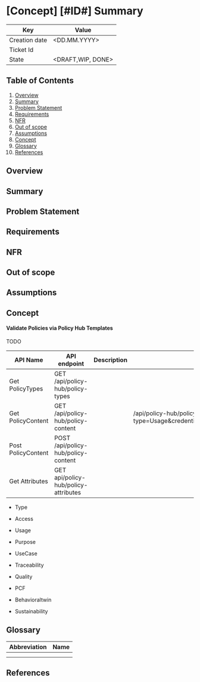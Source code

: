 # \[Concept\] \[#ID#\] Summary

| Key           | Value             |
|---------------|-------------------|
| Creation date | <DD.MM.YYYY>      |
| Ticket Id     | <ID> <url>        |    
| State         | <DRAFT,WIP, DONE> | 

## Table of Contents

1. [Overview](#overview)
2. [Summary](#summary)
3. [Problem Statement](#problem-statement)
4. [Requirements](#requirements)
5. [NFR](#nfr)
6. [Out of scope](#out-of-scope)
7. [Assumptions](#assumptions)
8. [Concept](#concept)
9. [Glossary](#glossary)
10. [References](#references)

## Overview

## Summary

## Problem Statement

## Requirements

## NFR

## Out of scope

## Assumptions

## Concept


#### Validate Policies via Policy Hub Templates


TODO


| API Name           | API endpoint                         | Description | Example                                                                                                | 
|--------------------|--------------------------------------|---|--------------------------------------------------------------------------------------------------------| 
| Get PolicyTypes    | GET /api/policy-hub/policy-types     | |                                                                                                        | 
| Get PolicyContent  | GET /api/policy-hub/policy-content   | | /api/policy-hub/policy-content?type=Usage&credential=FrameworkAgreement.traceability&operatorId=Equals | 
| Post PolicyContent | POST /api/policy-hub/policy-content  |
| Get Attributes     | GET api/policy-hub/policy-attributes | |                                                                                                        | 

* Type
* Access
* Usage
* Purpose

* UseCase
* Traceability
* Quality
* PCF
* Behavioraltwin
* Sustainability


## Glossary

| Abbreviation | Name |
|--------------|------|
|              |      |
|              |      |

## References